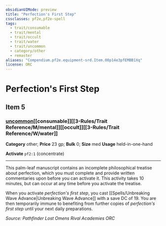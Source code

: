 ```yaml
---
obsidianUIMode: preview
title: "Perfection's First Step"
cssclasses: pf2e,pf2e-spell
tags:
  - trait/consumable
  - trait/mental
  - trait/occult
  - trait/water
  - trait/uncommon
  - category/other
  - remaster
aliases: "Compendium.pf2e.equipment-srd.Item.00p14e3pfEMBB1Xq"
license: ORC
---
```

# Perfection's First Step
## Item 5
### [uncommon](uncommon "Uncommon Rarity Trait")[[consumable]][[3-Rules/Trait Reference/M/mental]][[occult]][[3-Rules/Trait Reference/W/water]]

**Category** other; 
**Price** 23 gp; 
**Bulk** 0; **Size** med
**Usage** held-in-one-hand

**Activate** `pf2:1` (concentrate)

* * *

This palm-leaf manuscript contains an incomplete philosophical treatise about perfection, which you must complete and provide written commentaries upon before you can activate it. This activity takes 10 minutes, but can occur at any time before you activate the treatise.

When you activate _perfection's first step_, you cast [[Spells/Unbreaking Wave Advance|Unbreaking Wave Advance]] with a save DC of 19. You are then temporarily immune to benefiting from further copies of _perfection's first step_ until your next daily preparations.

*Source: Pathfinder Lost Omens Rival Academies*
*ORC*